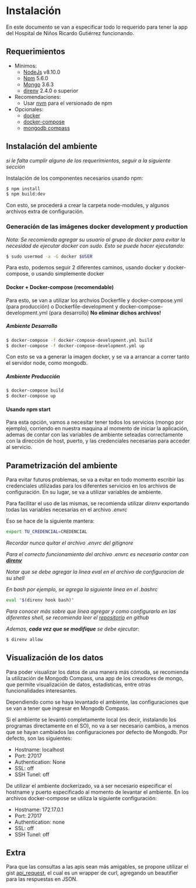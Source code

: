 # Instalación

En este documento se van a especificar todo lo requerido para tener la app del Hospital de Niños Ricardo Gutiérrez funcionando.

## Requerimientos
- Mínimos:
    - [NodeJs](https://nodejs.org/en/) v8.10.0
    - [Npm](https://www.npmjs.com/) 5.6.0
    - [Mongo](https://www.mongodb.com) 3.6.3
    - [direnv](https://github.com/direnv/direnv) 2.4.0 o superior
- Recomendaciones:
    - Usar [nvm](https://github.com/creationix/nvm) para el versionado de npm
- Opcionales:
    - [docker](https://www.docker.com/)
    - [docker-compose](https://docs.docker.com/compose/)
    - [mongodb compass](https://www.mongodb.com/products/compass)

## Instalación del ambiente
_si le falta cumplir alguno de los requerimientos, seguir a la siguiente sección_

Instalación de los componentes necesarios usando npm:
```bash
$ npm install
$ npm build:dev
```

Con esto, se procederá a crear la carpeta node-modules, y algunos archivos extra
de configuración.

### Generación de las imágenes docker development y production

_Nota: Se recomienda agregar su usuario al grupo de docker para evitar la necesidad de ejecutar docker con sudo. Esto se puede hacer ejecutando:_

```bash
$ sudo usermod -a -G docker $USER
```


Para esto, podemos seguir 2 diferentes caminos, usando docker y docker-compose, o usando
simplemente docker

#### Docker + Docker-compose (recomendable)

Para esto, se van a utilizar los archvios Dockerfile y docker-compose.yml (para
producción) o Dockerfile-development y docker-compose-development.yml (para
desarrollo) **No eliminar dichos archivos!**

##### Ambiente Desarrollo

```bash
$ docker-compose -f docker-compose-development.yml build
$ docker-compose -f docker-compose-development.yml up
```

Con esto se va a generar la imagen docker, y se va a arrancar a correr tanto el
servidor node, como mongodb.

##### Ambiente Producción

```bash
$ docker-compose build
$ docker-compose up
```

#### Usando npm start

Para esta opción, vamos a necesitar tener todos los servicios (mongo por
ejemplo), corriendo en nuestra maquina al momento de iniciar la aplicación,
ademas de contar con las variables de ambiente seteadas correctamente con la
dirección de host, puerto, y las credenciales necesarias para acceder al
servicio.

## Parametrización del ambiente

Para evitar futuros problemas, se va a evitar en todo momento escribir las
credenciales utilizadas para los diferentes servicios en los archivos de
configuración. En su lugar, se va a utilizar variables de ambiente.

Para facilitar el uso de las mismas, se recomienda utilizar _direnv_ exportando
todas las variables necesarias en el archivo _.envrc_

Eso se hace de la siguiente mantera:

```bash
export TU_CREDENCIAL=CREDENCIAL
```

_Recordar nunca quitar el archivo .envrc del gitignore_

_Para el correcto funcionamiento del archivo .envrc es necesario contar con [**direnv**](https://github.com/direnv/direnv)_

_Notar que se debe agregar la linea eval en el archivo de configuracion de su shell_

_En bash por ejemplo, se agrega la siguiente linea en el .bashrc_

```bash
eval "$(direnv hook bash)"
```

_Para conocer más sobre que línea agregar y como configurarlo en las diferentes_
_shell, se recomienda leer el [repositorio](https://github.com/direnv/direnv) en github_

_Ademas, **cada vez que se modifique** se debe ejecutar:_

```bash
$ direnv allow
```

## Visualización de los datos

Para poder visualizar los datos de una manera más cómoda, se recomienda la
utilización de Mongodb Compass, una app de los creadores de mongo, que permite
visualización de datos, estadísticas, entre otras funcionalidades interesantes.

Dependiendo como se haya levantado el ambiente, las configuraciones que se van a
tener que ingresar en Mongodb Compass.

Si el ambiente se levantó completamente local (es decir, instalando los
programas directamente en el SO), no va a ser necesario cambios, a menos que se
hayan cambiados las configuraciones por defecto de Mongodb.
Por defecto, son las siguientes:

- Hostname: localhost
- Port: 27017
- Authentication: None
- SSL: off
- SSH Tunel: off

De utilizar el ambiente dockerizado, va a ser necesario especificar el hostname
y puerto especificado al momento de levantar el ambiente.
En los archivos docker-compose se utiliza la siguiente configuración:

- Hostname: 172.17.0.1
- Port: 27017
- Authentication: none
- SSL: off
- SSH Tunel: off

## Extra

Para que las consultas a las apis sean más amigables, se propone utilizar el
gist
[api\_request](https://gist.github.com/lucasdc6/741972836ddff247551e5e8b52277541),
el cual es un wrapper de curl, agregando un beautifier para las respuestas en
JSON.
